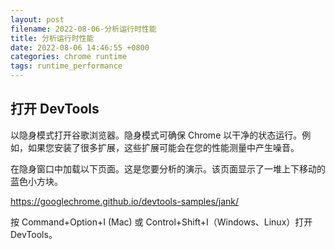```yaml
---
layout: post
filename: 2022-08-06-分析运行时性能
title: 分析运行时性能
date: 2022-08-06 14:46:55 +0800
categories: chrome runtime
tags: runtime_performance
---
```


## 打开 DevTools


以隐身模式打开谷歌浏览器。隐身模式可确保 Chrome 以干净的状态运行。例如，如果您安装了很多扩展，这些扩展可能会在您的性能测量中产生噪音。

在隐身窗口中加载以下页面。这是您要分析的演示。该页面显示了一堆上下移动的蓝色小方块。

https://googlechrome.github.io/devtools-samples/jank/

按 Command+Option+I (Mac) 或 Control+Shift+I（Windows、Linux）打开 DevTools。

